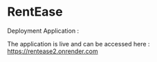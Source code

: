 # RentEase

Deployment Application :

The application is live and can be accessed here : https://rentease2.onrender.com
